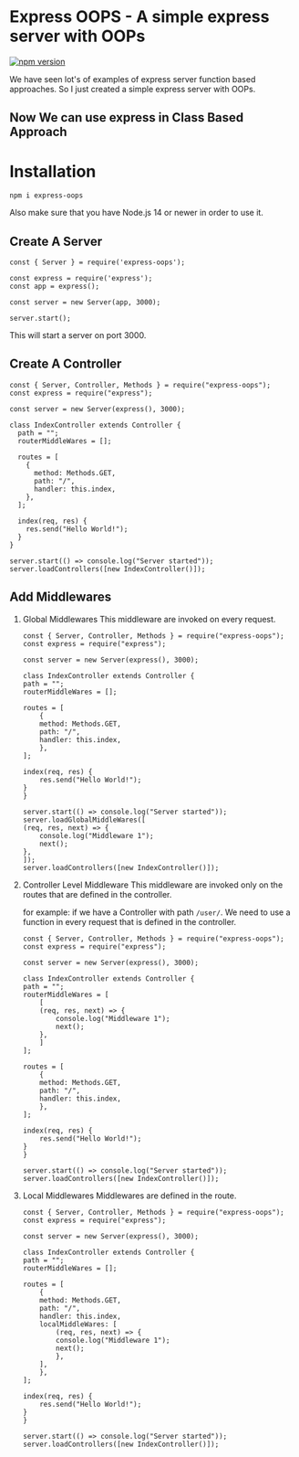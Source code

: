# Express OOPS - A simple express server with OOPs

[![npm version](https://img.shields.io/npm/v/express-oops.svg)](https://www.npmjs.com/package/express-oops)

We have seen lot's of examples of express server function based approaches. So I just created a simple express server with OOPs.

## Now We can use express in Class Based Approach

# Installation

```
npm i express-oops
```

Also make sure that you have Node.js 14 or newer in order to use it.

## Create A Server

```
const { Server } = require('express-oops');

const express = require('express');
const app = express();

const server = new Server(app, 3000);

server.start();
```

This will start a server on port 3000.

## Create A Controller

```
const { Server, Controller, Methods } = require("express-oops");
const express = require("express");

const server = new Server(express(), 3000);

class IndexController extends Controller {
  path = "";
  routerMiddleWares = [];

  routes = [
    {
      method: Methods.GET,
      path: "/",
      handler: this.index,
    },
  ];

  index(req, res) {
    res.send("Hello World!");
  }
}

server.start(() => console.log("Server started"));
server.loadControllers([new IndexController()]);
```

## Add Middlewares

1. Global Middlewares
   This middleware are invoked on every request.

    ```
    const { Server, Controller, Methods } = require("express-oops");
    const express = require("express");

    const server = new Server(express(), 3000);

    class IndexController extends Controller {
    path = "";
    routerMiddleWares = [];

    routes = [
        {
        method: Methods.GET,
        path: "/",
        handler: this.index,
        },
    ];

    index(req, res) {
        res.send("Hello World!");
    }
    }

    server.start(() => console.log("Server started"));
    server.loadGlobalMiddleWares([
    (req, res, next) => {
        console.log("Middleware 1");
        next();
    },
    ]);
    server.loadControllers([new IndexController()]);
    ```

1. Controller Level Middleware
   This middleware are invoked only on the routes that are defined in the controller.

    for example: if we have a Controller with path `/user/`. We need to use a function in every request that is defined in the controller.

    ```
    const { Server, Controller, Methods } = require("express-oops");
    const express = require("express");

    const server = new Server(express(), 3000);

    class IndexController extends Controller {
    path = "";
    routerMiddleWares = [
        [
        (req, res, next) => {
            console.log("Middleware 1");
            next();
        },
        ]
    ];

    routes = [
        {
        method: Methods.GET,
        path: "/",
        handler: this.index,
        },
    ];

    index(req, res) {
        res.send("Hello World!");
    }
    }

    server.start(() => console.log("Server started"));
    server.loadControllers([new IndexController()]);
    ```

1. Local Middlewares
   Middlewares are defined in the route.

    ```
    const { Server, Controller, Methods } = require("express-oops");
    const express = require("express");

    const server = new Server(express(), 3000);

    class IndexController extends Controller {
    path = "";
    routerMiddleWares = [];

    routes = [
        {
        method: Methods.GET,
        path: "/",
        handler: this.index,
        localMiddleWares: [
            (req, res, next) => {
            console.log("Middleware 1");
            next();
            },
        ],
        },
    ];

    index(req, res) {
        res.send("Hello World!");
    }
    }

    server.start(() => console.log("Server started"));
    server.loadControllers([new IndexController()]);
    ```